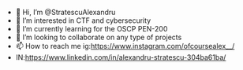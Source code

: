 - 👋 Hi, I’m @StratescuAlexandru
- 👀 I’m interested in CTF and cybersecurity 
- 🌱 I’m currently learning for the OSCP PEN-200
- 💞️ I’m looking to collaborate on any type of projects 
- 📫 How to reach me ig:https://www.instagram.com/ofcoursealex__/
- IN:https://www.linkedin.com/in/alexandru-stratescu-304ba61ba/

<!---
StratescuAlexandru/StratescuAlexandru is a ✨ special ✨ repository because its `README.md` (this file) appears on your GitHub profile.
You can click the Preview link to take a look at your changes.
--->

